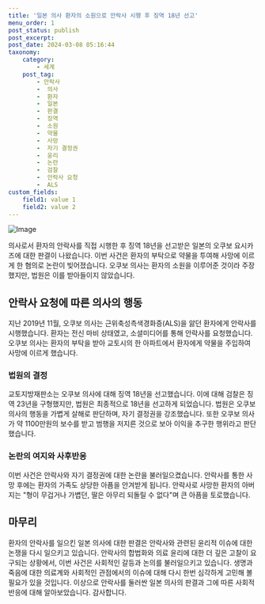 ```yaml
---
title: '일본 의사 환자의 소원으로 안락사 시행 후 징역 18년 선고'
menu_order: 1
post_status: publish
post_excerpt: 
post_date: 2024-03-08 05:16:44
taxonomy:
    category:
        - 세계
    post_tag:
        - 안락사
        -  의사
        -  환자
        -  일본
        -  판결
        -  징역
        -  소원
        -  약물
        -  사망
        -  자기 결정권
        -  윤리
        -  논란
        -  검찰
        -  안락사 요청
        -  ALS
custom_fields:
    field1: value 1
    field2: value 2
---
```


![Image](https://imgnews.pstatic.net/image/081/2024/03/07/0003435405_001_20240307111108687.png?type=w647)

의사로서 환자의 안락사를 직접 시행한 후 징역 18년을 선고받은 일본의 오쿠보 요시카즈에 대한 판결이 나왔습니다. 이번 사건은 환자의 부탁으로 약물을 투여해 사망에 이르게 한 혐의로 논란이 빚어졌습니다. 오쿠보 의사는 환자의 소원을 이루어준 것이라 주장했지만, 법원은 이를 받아들이지 않았습니다.
## 안락사 요청에 따른 의사의 행동
지난 2019년 11월, 오쿠보 의사는 근위축성측색경화증(ALS)을 앓던 환자에게 안락사를 시행했습니다. 환자는 전신 마비 상태였고, 소셜미디어를 통해 안락사를 요청했습니다. 오쿠보 의사는 환자의 부탁을 받아 교토시의 한 아파트에서 환자에게 약물을 주입하여 사망에 이르게 했습니다.
### 법원의 결정
교토지방재판소는 오쿠보 의사에 대해 징역 18년을 선고했습니다. 이에 대해 검찰은 징역 23년을 구형했지만, 법원은 최종적으로 18년을 선고하게 되었습니다. 법원은 오쿠보 의사의 행동을 가볍게 살해로 판단하며, 자기 결정권을 강조했습니다. 또한 오쿠보 의사가 약 1100만원의 보수를 받고 범행을 저지른 것으로 보아 이익을 추구한 행위라고 판단했습니다.
### 논란의 여지와 사후반응
이번 사건은 안락사와 자기 결정권에 대한 논란을 불러일으켰습니다. 안락사를 통한 사망 후에는 환자의 가족도 상당한 아픔을 안겨받게 됩니다. 안락사로 사망한 환자의 아버지는 "형이 무겁거나 가볍던, 딸은 아무리 되돌릴 수 없다"며 큰 아픔을 토로했습니다.
## 마무리
환자의 안락사를 일으킨 일본 의사에 대한 판결은 안락사와 관련된 윤리적 이슈에 대한 논쟁을 다시 일으키고 있습니다. 안락사의 합법화와 의료 윤리에 대한 더 깊은 고찰이 요구되는 상황에서, 이번 사건은 사회적인 갈등과 논의를 불러일으키고 있습니다. 생명과 죽음에 대한 의료계와 사회적인 관점에서의 이슈에 대해 다시 한번 심각하게 고민해 볼 필요가 있을 것입니다.
이상으로 안락사를 둘러싼 일본 의사의 판결과 그에 따른 사회적 반응에 대해 알아보았습니다. 감사합니다.
